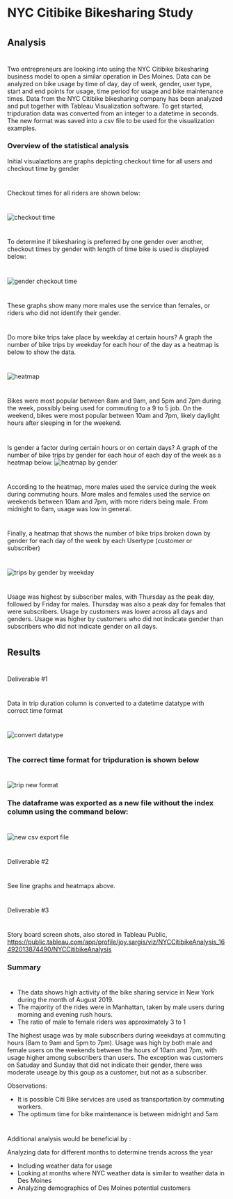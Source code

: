 # NYC Citibike Bikesharing Study
#
## Analysis
#
Two entrepreneurs are looking into using the NYC Citibike bikesharing business model to open a similar operation 
in Des Moines.  Data can be analyzed on bike usage by time of day, day of week, gender, user type, start and end
points for usage, time period for usage and bike maintenance times.
Data from the NYC Citibike bikesharing company has been analyzed and put together with Tableau Visualization software.
To get started, tripduration data was converted from an integer to a datetime in seconds.  The new format was saved
into a csv file to be used for the visualization examples.
### Overview of the statistical analysis
Initial visualaztions are graphs depicting checkout time for all users and checkout time by gender
#
Checkout times for all riders are shown below:
#
![checkout time](https://github.com/jcsargis00/bikesharing/blob/main/images/checkouttimesusers.PNG)
#
To determine if bikesharing is preferred by one gender over another, checkout times by gender with length of time bike is used is displayed below:
#
![gender checkout time](https://github.com/jcsargis00/bikesharing/blob/main/images/checkoutbygender.PNG)
#
These graphs show many more males use the service than females, or riders who did not identify their gender.
#
Do more bike trips take place by weekday at certain hours?  A graph the number of bike trips by weekday for each hour of the day as a heatmap is below to show the data.
#
![heatmap](https://github.com/jcsargis00/bikesharing/blob/main/images/tripsweekdayhour.PNG)
#
Bikes were most popular between 8am and 9am, and 5pm and 7pm during the week, possibly being used for commuting to a 9 to 5 job.  On the weekend, bikes were most popular between 10am and 7pm, likely daylight hours after sleeping in for the weekend.
#
Is gender a factor during certain hours or on certain days? A graph of the number of bike trips by gender for each hour of each day of the week as a heatmap below.
![heatmap by gender](https://github.com/jcsargis00/bikesharing/blob/main/images/tripsbygenderweekdayperhour.PNG)
#
According to the heatmap, more males used the service during the week during commuting hours.  More males and females used the service on weekends between 10am and 7pm, with more riders being male.  From midnight to 6am, usage was low in general.
#
Finally, a heatmap that shows the number of bike trips broken down by gender for each day of the week by each Usertype (customer or subscriber)
#
![trips by gender by weekday](https://github.com/jcsargis00/bikesharing/blob/main/images/usertripsbygenderbyweekday.PNG)
#
Usage was highest by subscriber males, with Thursday as the peak day, followed by Friday for males.  Thursday was also a peak day for females that were subscribers.  Usage by customers was lower across all days and genders.  Usage was higher 
by customers who did not indicate gender than subscribers who did not indicate gender on all days.
#
## Results
# 
Deliverable #1 
#
Data in trip duration column is converted to a datetime datatype with correct time format
#
![convert datatype](https://github.com/jcsargis00/bikesharing/blob/main/images/datatypes.PNG)
#
### The correct time format for tripduration is shown below
#
![trip new format](https://github.com/jcsargis00/bikesharing/blob/main/images/tripdurationconvert.PNG)
### The dataframe was exported as a new file without the index column using the command below:
#
![new csv export file](https://github.com/jcsargis00/bikesharing/blob/main/images/newexportfile.PNG)
#
Deliverable #2
#
See line graphs and heatmaps above.
#
Deliverable #3
#
Story board screen shots, also stored in Tableau Public, <https://public.tableau.com/app/profile/joy.sargis/viz/NYCCitibikeAnalysis_16492013874490/NYCCitibikeAnalysis>
### Summary
#
* The data shows high activity of the bike sharing service in New York during the month of August 2019.
* The majority of the rides were in Manhattan, taken by male users during morning and evening rush hours. 
* The ratio of male to female riders was approximately 3 to 1

The highest usage was by male subscribers during weekdays at commuting hours (8am to 9am and 5pm to 7pm).  Usage was high by both male and female users on the weekends between the hours of 10am and 7pm, with usage higher among subscribers than users.  The exception was customers on Satuday and Sunday that did not indicate their gender, there was moderate useage by this goup as a customer, but not as a subscriber.

Observations:
* It is possible Citi Bike services are used as transportation by commuting workers.
* The optimum time for bike maintenance is between midnight and 5am
#
Additional analysis would be beneficial by :

Analyzing data for different months to determine trends across the year
* Including weather data for usage
* Looking at months where NYC weather data is similar to weather data in Des Moines
* Analyzing demographics of Des Moines potential customers